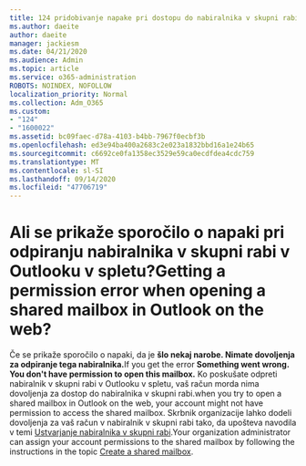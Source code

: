 ```yaml
---
title: 124 pridobivanje napake pri dostopu do nabiralnika v skupni rabi v programu OWA?
ms.author: daeite
author: daeite
manager: jackiesm
ms.date: 04/21/2020
ms.audience: Admin
ms.topic: article
ms.service: o365-administration
ROBOTS: NOINDEX, NOFOLLOW
localization_priority: Normal
ms.collection: Adm_O365
ms.custom:
- "124"
- "1600022"
ms.assetid: bc09faec-d78a-4103-b4bb-7967f0ecbf3b
ms.openlocfilehash: ed3e94ba400a2683c2e023a1832bbd16a1e24b65
ms.sourcegitcommit: c6692ce0fa1358ec3529e59ca0ecdfdea4cdc759
ms.translationtype: MT
ms.contentlocale: sl-SI
ms.lasthandoff: 09/14/2020
ms.locfileid: "47706719"
---
```

# <a name="getting-a-permission-error-when-opening-a-shared-mailbox-in-outlook-on-the-web"></a><span data-ttu-id="37585-102">Ali se prikaže sporočilo o napaki pri odpiranju nabiralnika v skupni rabi v Outlooku v spletu?</span><span class="sxs-lookup"><span data-stu-id="37585-102">Getting a permission error when opening a shared mailbox in Outlook on the web?</span></span>

<span data-ttu-id="37585-103">Če se prikaže sporočilo o napaki, da je **šlo nekaj narobe. Nimate dovoljenja za odpiranje tega nabiralnika.**</span><span class="sxs-lookup"><span data-stu-id="37585-103">If you get the error **Something went wrong. You don't have permission to open this mailbox.**</span></span> <span data-ttu-id="37585-104">Ko poskušate odpreti nabiralnik v skupni rabi v Outlooku v spletu, vaš račun morda nima dovoljenja za dostop do nabiralnika v skupni rabi.</span><span class="sxs-lookup"><span data-stu-id="37585-104">when you try to open a shared mailbox in Outlook on the web, your account might not have permission to access the shared mailbox.</span></span> <span data-ttu-id="37585-105">Skrbnik organizacije lahko dodeli dovoljenja za vaš račun v nabiralnik v skupni rabi tako, da upošteva navodila v temi [Ustvarjanje nabiralnika v skupni rabi](https://docs.microsoft.com/microsoft-365/admin/email/create-a-shared-mailbox).</span><span class="sxs-lookup"><span data-stu-id="37585-105">Your organization administrator can assign your account permissions to the shared mailbox by following the instructions in the topic [Create a shared mailbox](https://docs.microsoft.com/microsoft-365/admin/email/create-a-shared-mailbox).</span></span>
  
